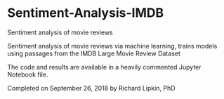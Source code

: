 # Sentiment-Analysis-IMDB
Sentiment analysis of movie reviews


Sentiment analysis of movie reviews via machine learning, trains models using passages from the IMDB Large Movie Review Dataset

The code and results are available in a heavily commented Jupyter Notebook file.

Completed on September 26, 2018 by Richard Lipkin, PhD
